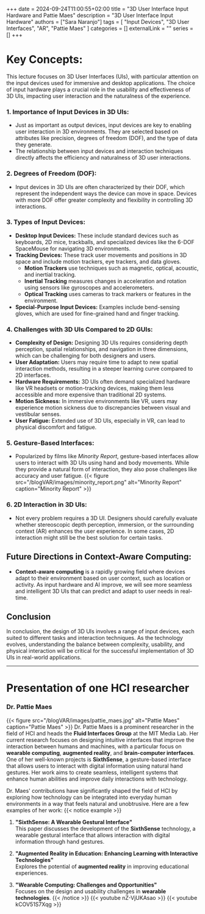 +++ 
date = 2024-09-24T11:00:55+02:00
title = "3D User Interface Input Hardware and Pattie Maes"
description = "3D User Interface Input Hardware"
authors = ["Sara Naranjo"]
tags = [
    "Input Devices",
    "3D User Interfaces",
    "AR", 
    "Pattie Maes"
    ]
categories = []
externalLink = ""
series = []
+++

# Key Concepts: 

This lecture focuses on 3D User Interfaces (UIs), with particular attention on the input devices used for immersive and desktop applications. The choice of input hardware plays a crucial role in the usability and effectiveness of 3D UIs, impacting user interaction and the naturalness of the experience.

### 1. Importance of Input Devices in 3D UIs:
- Just as important as output devices, input devices are key to enabling user interaction in 3D environments. They are selected based on attributes like precision, degrees of freedom (DOF), and the type of data they generate.
- The relationship between input devices and interaction techniques directly affects the efficiency and naturalness of 3D user interactions.

### 2. Degrees of Freedom (DOF):
- Input devices in 3D UIs are often characterized by their DOF, which represent the independent ways the device can move in space. Devices with more DOF offer greater complexity and flexibility in controlling 3D interactions.

### 3. Types of Input Devices:
- **Desktop Input Devices:** These include standard devices such as keyboards, 2D mice, trackballs, and specialized devices like the 6-DOF SpaceMouse for navigating 3D environments.
- **Tracking Devices:** These track user movements and positions in 3D space and include motion trackers, eye trackers, and data gloves.
    - **Motion Trackers** use techniques such as magnetic, optical, acoustic, and inertial tracking.
    - **Inertial Tracking** measures changes in acceleration and rotation using sensors like gyroscopes and accelerometers.
    - **Optical Tracking** uses cameras to track markers or features in the environment.
- **Special-Purpose Input Devices:** Examples include bend-sensing gloves, which are used for fine-grained hand and finger tracking.

### 4. Challenges with 3D UIs Compared to 2D GUIs:
- **Complexity of Design:** Designing 3D UIs requires considering depth perception, spatial relationships, and navigation in three dimensions, which can be challenging for both designers and users.
- **User Adaptation:** Users may require time to adapt to new spatial interaction methods, resulting in a steeper learning curve compared to 2D interfaces.
- **Hardware Requirements:** 3D UIs often demand specialized hardware like VR headsets or motion-tracking devices, making them less accessible and more expensive than traditional 2D systems.
- **Motion Sickness:** In immersive environments like VR, users may experience motion sickness due to discrepancies between visual and vestibular senses.
- **User Fatigue:** Extended use of 3D UIs, especially in VR, can lead to physical discomfort and fatigue.

### 5. Gesture-Based Interfaces:
- Popularized by films like _Minority Report_, gesture-based interfaces allow users to interact with 3D UIs using hand and body movements. While they provide a natural form of interaction, they also pose challenges like accuracy and user fatigue.
{{< figure src="/blogVAR/images/minority_report.png" alt="Minority Report" caption="Minority Report" >}}
### 6. 2D Interaction in 3D UIs:
- Not every problem requires a 3D UI. Designers should carefully evaluate whether stereoscopic depth perception, immersion, or the surrounding context (AR) enhances the user experience. In some cases, 2D interaction might still be the best solution for certain tasks.

## Future Directions in Context-Aware Computing:
- **Context-aware computing** is a rapidly growing field where devices adapt to their environment based on user context, such as location or activity. As input hardware and AI improve, we will see more seamless and intelligent 3D UIs that can predict and adapt to user needs in real-time.
## Conclusion 
In conclusion, the design of 3D UIs involves a range of input devices, each suited to different tasks and interaction techniques. As the technology evolves, understanding the balance between complexity, usability, and physical interaction will be critical for the successful implementation of 3D UIs in real-world applications.

___
# Presentation of one HCI researcher 
### Dr. Pattie Maes  
{{< figure src="/blogVAR/images/pattie_maes.jpg" alt="Pattie Maes" caption="Pattie Maes" >}}
Dr. Pattie Maes is a prominent researcher in the field of HCI and heads the **Fluid Interfaces Group** at the MIT Media Lab. Her current research focuses on designing intuitive interfaces that improve the interaction between humans and machines, with a particular focus on **wearable computing**, **augmented reality**, and **brain-computer interfaces**. One of her well-known projects is **SixthSense**, a gesture-based interface that allows users to interact with digital information using natural hand gestures. Her work aims to create seamless, intelligent systems that enhance human abilities and improve daily interactions with technology. 

Dr. Maes' contributions have significantly shaped the field of HCI by exploring how technology can be integrated into everyday human environments in a way that feels natural and unobtrusive.
Here are a few examples of her work:
{{< notice example >}}
1. **"SixthSense: A Wearable Gestural Interface"**  
   This paper discusses the development of the **SixthSense** technology, a wearable gestural interface that allows interaction with digital information through hand gestures.

2. **"Augmented Reality in Education: Enhancing Learning with Interactive Technologies"**  
   Explores the potential of **augmented reality** in improving educational experiences.

3. **"Wearable Computing: Challenges and Opportunities"**  
   Focuses on the design and usability challenges in **wearable technologies**. 
{{< /notice >}} 
{{< youtube nZ-VjUKAsao >}}
{{< youtube kCOV51S7Xqg >}}
